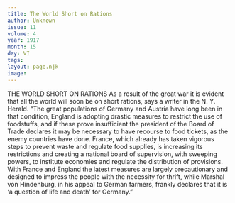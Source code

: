 ```yaml
---
title: The World Short on Rations
author: Unknown
issue: 11
volume: 4
year: 1917
month: 15
day: VI
tags:
layout: page.njk
image:
---
```

THE WORLD SHORT ON RATIONS    As a result of the great war it is evident that all the world will soon be on short rations, says a writer in the N. Y. Herald. “The great populations of Germany and Austria have long been in that condition, England is adopting drastic measures to restrict the use of foodstuffs, and if these prove insufficient the president of the Board of Trade declares it may be necessary to have recourse to food tickets, as the enemy countries have done. France, which already has taken vigorous steps to prevent waste and regulate food supplies, is increasing its restrictions and creating a national board of supervision, with sweeping powers, to institute economies and regulate the distribution of provisions. With France and England the latest measures are largely precautionary and designed to impress the people with the necessity for thrift, while Marshal von Hindenburg, in his appeal to German farmers, frankly declares that it is ‘a question of life and death’ for Germany.” 


